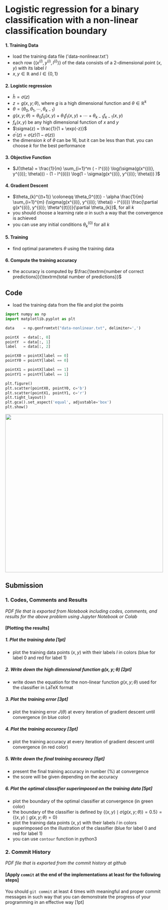 # Logistic regression for a binary classification with a non-linear classification boundary

#### 1. Training Data

- load the training data file ('data-nonlinear.txt')
- each row $`\{ (x^{(i)}, y^{(i)}, l^{(i)}) \}`$ of the data consists of a 2-dimensional point $`(x, y)`$ with its label $`l`$
- $`x, y \in \mathbb{R}`$ and $`l \in \{0, 1\}`$

#### 2. Logistic regression

- $`\hat{h} = \sigma(z)`$ 
- $`z = g(x, y; \theta)`$, where $g$ is a high dimensional function and $`\theta \in \mathbb{R}^{k}`$
- $`\theta = (\theta_{0}, \theta_{1}, \cdots, \theta_{k-1})`$
- $`g(x, y ; \theta) = \theta_{0} f_{0}(x, y) + \theta_{1} f_{1}(x, y) + \cdots + \theta_{k-1} f_{k-1}(x, y)`$
- $`f_{k}(x, y)`$ be any high dimensional function of $`x`$ and $`y`$
- $`\sigma(z) = \frac{1}{1 + \exp(-z)}`$
- $`\sigma^{\prime}(z) = \sigma(z) (1 - \sigma(z))`$
- the dimension $`k`$ of $`\theta`$ can be 16, but it can be less than that. you can choose $`k`$ for the best performance

#### 3. Objective Function

- $`J(\theta) = \frac{1}{m} \sum_{i=1}^m ( - l^{(i)} \log(\sigma(g(x^{(i)}, y^{(i)}; \theta))) - (1 - l^{(i)}) \log(1 - \sigma(g(x^{(i)}, y^{(i)}; \theta)))  )`$

#### 4. Gradient Descent

- $`\theta_{k}^{(t+1)} \coloneqq \theta_0^{(t)} - \alpha \frac{1}{m} \sum_{i=1}^{m} (\sigma(g(x^{(i)}, y^{(i)}; \theta)) - l^{(i)}) \frac{\partial g(x^{(i)}, y^{(i)}; \theta^{(t)})}{\partial \theta_{k}}`$, for all $`k`$
- you should choose a learning rate $`\alpha`$ in such a way that the convergence is achieved
- you can use any initial conditions $`\theta_k^{(0)}`$ for all $`k`$
 
#### 5. Training

- find optimal parameters $`\theta`$ using the training data

#### 6. Compute the training accuracy

- the accuracy is computed by $`\frac{\textrm{number of correct predictions}}{\textrm{total number of predictions}}`$

## Code

- load the training data from the file and plot the points

``` python
import numpy as np
import matplotlib.pyplot as plt

data    = np.genfromtxt("data-nonlinear.txt", delimiter=',')

pointX  = data[:, 0]
pointY  = data[:, 1]
label   = data[:, 2]

pointX0 = pointX[label == 0]
pointY0 = pointY[label == 0]

pointX1 = pointX[label == 1]
pointY1 = pointY[label == 1]

plt.figure()
plt.scatter(pointX0, pointY0, c='b')
plt.scatter(pointX1, pointY1, c='r')
plt.tight_layout()
plt.gca().set_aspect('equal', adjustable='box')
plt.show()
```

<img src="data-nonlinear.png"  width="500">

## Submission

### 1. Codes, Comments and Results

_PDF file that is exported from Notebook including codes, comments, and results for the above problem using Jupyter Notebook or Colab_

#### [Plotting the results]

##### 1. Plot the training data [1pt]
- plot the training data points $`(x, y)`$ with their labels $`l`$ in colors (blue for label 0 and red for label 1)

##### 2. Write down the high dimensional function $`g(x, y; \theta)`$ [2pt]
- write down the equation for the non-linear function $`g(x, y; \theta)`$ used for the classifier in LaTeX format

##### 3. Plot the training error [3pt]
- plot the training error $`J(\theta)`$ at every iteration of gradient descent until convergence (in blue color)

##### 4. Plot the training accuracy [3pt]
- plot the training accuracy at every iteration of gradient descent until convergence (in red color)

##### 5. Write down the final training accuracy [5pt]
- present the final training accuracy in number (%) at convergence
- the score will be given depending on the accuracy

##### 6. Plot the optimal classifier superimposed on the training data [5pt]
- plot the boundary of the optimal classifier at convergence (in green color)
- the boundary of the classifier is defined by $`\{ (x, y) \mid \sigma(g(x, y ; \theta)) = 0.5 \} = \{ (x, y) \mid g(x, y ; \theta) = 0 \}`$
- plot the training data points $`(x, y)`$ with their labels $`l`$ in colors superimposed on the illustration of the classifier (blue for label 0 and red for label 1)
- you can use `contour` function in python3

### 2. Commit History

_PDF file that is exported from the commit history at github_

#### [Apply `commit` at the end of the implementations at least for the following steps]

You should `git commit` at least 4 times with meaningful and proper commit messages in such way that you can demonstrate the progress of your programming in an effective way [1pt]